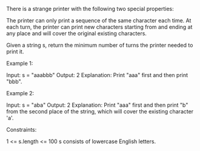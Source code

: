 There is a strange printer with the following two special properties:


The printer can only print a sequence of the same character each time.
At each turn, the printer can print new characters starting from and ending
at any place and will cover the original existing characters.


Given a string s, return the minimum number of turns the printer needed to
print it.


Example 1:


Input: s = "aaabbb"
Output: 2
Explanation: Print "aaa" first and then print "bbb".


Example 2:


Input: s = "aba"
Output: 2
Explanation: Print "aaa" first and then print "b" from the second place of
the string, which will cover the existing character 'a'.



Constraints:


1 <= s.length <= 100
s consists of lowercase English letters.




